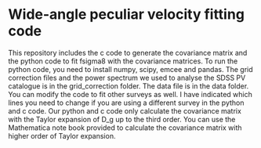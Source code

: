 # Wide-angle peculiar velocity fitting code
This repository includes the c code to generate the covariance matrix and the python code to fit fsigma8 with the covariance matrices. 
To run the python code, you need to install numpy, scipy, emcee and pandas. 
The grid correction files and the power spectrum we used to analyse the SDSS PV catalogue is in the grid_correction folder. The data file is in the data folder. 
You can modify the code to fit other surveys as well. I have indicated which lines you need to change if you are using a different survey in the python and c code. 
Our python and c code only calculate the covariance matrix with the Taylor expansion of D_g up to the third order. You can use the Mathematica note book provided to calculate the covariance matrix with higher order of Taylor expansion. 
